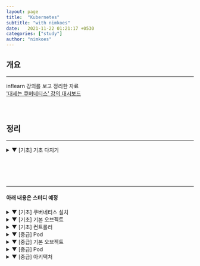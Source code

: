 ```yaml
---
layout: page
title:  "Kubernetes"
subtitle: "with nimkoes"
date:   2021-11-22 01:21:17 +0530
categories: ["study"]
author: "nimkoes"
---
```


## **개요**
---
inflearn 강의를 보고 정리한 자료  
[<u>'대세는 쿠버네티스' 강의 대시보드</u>][link_study]
　  
　  
　  

## **정리**
---
<details markdown="1">
<summary> ▼ [기초] 기초 다지기</summary>

 - Why Kubernetes?     [<sub>쿠버네티스 사용 이유</sub>](https://xxxelppa.tistory.com/347){:target="_blank"}  
 - VM vs Container     [<sub>VM 과 Container 비교</sub>](https://xxxelppa.tistory.com/348){:target="_blank"}  
 - Kubernetes Overview [<sub>쿠버네티스 훑어보기</sub> ](https://xxxelppa.tistory.com/349){:target="_blank"}  

</details>

　  
　  
　  

---

#### 아래 내용은 스터디 예정  

<details markdown="1">
<summary> ▼ [기초] 쿠버네티스 설치</summary>
</details>

<details markdown="2">
<summary> ▼ [기초] 기본 오브젝트</summary>
</details>

<details markdown="3">
<summary> ▼ [기초] 컨트롤러</summary>
</details>

<details markdown="0">
<summary> ▼ [중급] Pod</summary>
</details>

<details markdown="1">
**<summary> ▼ [중급] 기본 오브젝트</summary>**
</details>

<details markdown="1">
*<summary> ▼ [중급] Pod</summary>*
</details>

<details markdown="1">
***<summary> ▼ [중급] 아키택처</summary>***
</details>

　  
　  
　  


[link_study]:https://www.inflearn.com/course/%EC%BF%A0%EB%B2%84%EB%84%A4%ED%8B%B0%EC%8A%A4-%EA%B8%B0%EC%B4%88

